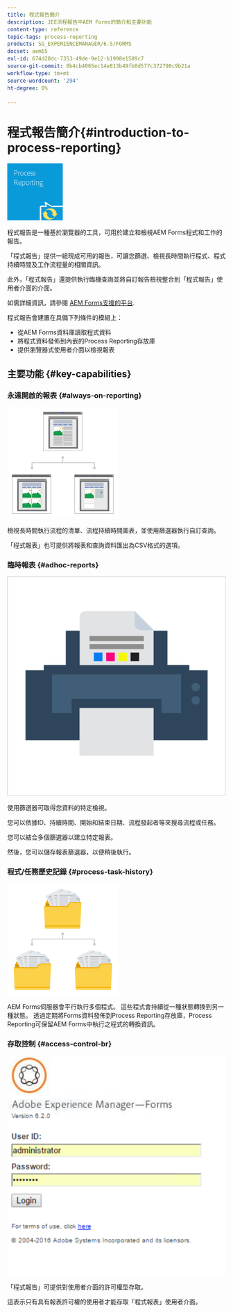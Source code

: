 ```yaml
---
title: 程式報告簡介
description: JEE流程報告中AEM Forms的簡介和主要功能
content-type: reference
topic-tags: process-reporting
products: SG_EXPERIENCEMANAGER/6.5/FORMS
docset: aem65
exl-id: 674d28dc-7353-49de-9e12-b1998e1509c7
source-git-commit: 8b4cb4065ec14e813b49fb0d577c372790c9b21a
workflow-type: tm+mt
source-wordcount: '294'
ht-degree: 0%

---
```


# 程式報告簡介{#introduction-to-process-reporting}

![process-report](assets/process-reporting.png)

程式報告是一種基於瀏覽器的工具，可用於建立和檢視AEM Forms程式和工作的報告。

「程式報告」提供一組現成可用的報告，可讓您篩選、檢視長時間執行程式、程式持續時間及工作流程量的相關資訊。

此外，「程式報告」還提供執行臨機查詢並將自訂報告檢視整合到「程式報告」使用者介面的介面。

如需詳細資訊，請參閱 [AEM Forms支援的平台](/help/forms/using/aem-forms-jee-supported-platforms.md).

程式報告會建置在具備下列條件的模組上：

* 從AEM Forms資料庫讀取程式資料
* 將程式資料發佈到內嵌的Process Reporting存放庫
* 提供瀏覽器式使用者介面以檢視報表

## 主要功能 {#key-capabilities}

### 永遠開啟的報表 {#always-on-reporting}

![網站管理](assets/site-management.png)

檢視長時間執行流程的清單、流程持續時間圖表，並使用篩選器執行自訂查詢。

「程式報表」也可提供將報表和查詢資料匯出為CSV格式的選項。

### 臨時報表 {#adhoc-reports}

![print-&amp;-color](assets/print-&-colour.png)

使用篩選器可取得您資料的特定檢視。

您可以依據ID、持續時間、開始和結束日期、流程發起者等來搜尋流程或任務。

您可以結合多個篩選器以建立特定報表。

然後，您可以儲存報表篩選器，以便稍後執行。

### 程式/任務歷史記錄 {#process-task-history}

![檔案管理](assets/file-management.png)

AEM Forms伺服器會平行執行多個程式。 這些程式會持續從一種狀態轉換到另一種狀態。 透過定期將Forms資料發佈到Process Reporting存放庫，Process Reporting可保留AEM Forms中執行之程式的轉換資訊。

### 存取控制 {#access-control-br}

![未命名](assets/untitled.png)

「程式報告」可提供對使用者介面的許可權型存取。

這表示只有具有報表許可權的使用者才能存取「程式報表」使用者介面。
